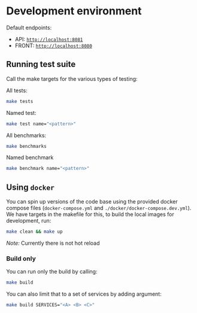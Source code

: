 # Development environment

Default endpoints:

- API: [`http://localhost:8081`](http://localhost:8081)
- FRONT: [`http://localhost:8080`](http://localhost:8080)

## Running test suite

Call the make targets for the various types of testing:

All tests:
```bash
make tests
```

Named test:
```bash
make test name="<pattern>"
```

All benchmarks:
```bash
make benchmarks
```

Named benchmark
```bash
make benchmark name="<pattern>"
```


## Using `docker`

You can spin up versions of the code base using the provided docker compose files (`docker-compose.yml` and `./docker/docker-compose.dev.yml`). We have targets in the makefile for this, to build the local images for development, run:

```bash
make clean && make up
```

*Note:* Currently there is not hot reload

### Build only

You can run only the build by calling:

```bash
make build
```

You can also limit that to a set of services by adding argument:

```bash
make build SERVICES="<A> <B> <C>"
```

